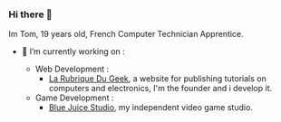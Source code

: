 ### Hi there 👋

Im Tom, 19 years old, French Computer Technician Apprentice.

- 🔭 I’m currently working on :

  - Web Development :
    - [La Rubrique Du Geek](https://larubriqueudgeek.fr), a website for publishing tutorials on computers and electronics, I'm the founder and i develop it.
  - Game Development :
    - [Blue Juice Studio](https://github.com/bluejuicestudio), my independent video game studio.
